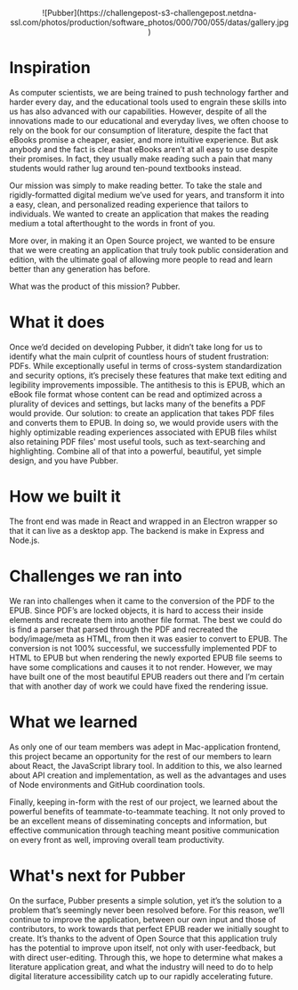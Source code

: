 <p align="center">
![Pubber](https://challengepost-s3-challengepost.netdna-ssl.com/photos/production/software_photos/000/700/055/datas/gallery.jpg)
</p>

# Inspiration
As computer scientists, we are being trained to push technology farther and harder every day, and the educational tools used to engrain these skills into us has also advanced with our capabilities. However, despite of all the innovations made to our educational and everyday lives, we often choose to rely on the book for our consumption of literature, despite the fact that eBooks promise a cheaper, easier, and more intuitive experience. But ask anybody and the fact is clear that eBooks aren’t at all easy to use despite their promises. In fact, they usually make reading such a pain that many students would rather lug around ten-pound textbooks instead.

Our mission was simply to make reading better. To take the stale and rigidly-formatted digital medium we’ve used for years, and transform it into a easy, clean, and personalized reading experience that tailors to individuals. We wanted to create an application that makes the reading medium a total afterthought to the words in front of you.

More over, in making it an Open Source project, we wanted to be ensure that we were creating an application that truly took public consideration and edition, with the ultimate goal of allowing more people to read and learn better than any generation has before.

What was the product of this mission? Pubber.

# What it does
Once we’d decided on developing Pubber, it didn’t take long for us to identify what the main culprit of countless hours of student frustration: PDFs. While exceptionally useful in terms of cross-system standardization and security options, it’s precisely these features that make text editing and legibility improvements impossible. The antithesis to this is EPUB, which an eBook file format whose content can be read and optimized across a plurality of devices and settings, but lacks many of the benefits a PDF would provide. Our solution: to create an application that takes PDF files and converts them to EPUB. In doing so, we would provide users with the highly optimizable reading experiences associated with EPUB files whilst also retaining PDF files' most useful tools, such as text-searching and highlighting. Combine all of that into a powerful, beautiful, yet simple design, and you have Pubber.

# How we built it
The front end was made in React and wrapped in an Electron wrapper so that it can live as a desktop app. The backend is make in Express and Node.js.

# Challenges we ran into
We ran into challenges when it came to the conversion of the PDF to the EPUB. Since PDF’s are locked objects, it is hard to access their inside elements and recreate them into another file format. The best we could do is find a parser that parsed through the PDF and recreated the body/image/meta as HTML, from then it was easier to convert to EPUB. The conversion is not 100% successful, we successfully implemented PDF to HTML to EPUB but when rendering the newly exported EPUB file seems to have some complications and causes it to not render. However, we may have built one of the most beautiful EPUB readers out there and I’m certain that with another day of work we could have fixed the rendering issue.

# What we learned
As only one of our team members was adept in Mac-application frontend, this project became an opportunity for the rest of our members to learn about React, the JavaScript library tool. In addition to this, we also learned about API creation and implementation, as well as the advantages and uses of Node environments and GitHub coordination tools.

Finally, keeping in-form with the rest of our project, we learned about the powerful benefits of teammate-to-teammate teaching. It not only proved to be an excellent means of disseminating concepts and information, but effective communication through teaching meant positive communication on every front as well, improving overall team productivity.

# What's next for Pubber
On the surface, Pubber presents a simple solution, yet it’s the solution to a problem that’s seemingly never been resolved before. For this reason, we’ll continue to improve the application, between our own input and those of contributors, to work towards that perfect EPUB reader we initially sought to create. It’s thanks to the advent of Open Source that this application truly has the potential to improve upon itself, not only with user-feedback, but with direct user-editing. Through this, we hope to determine what makes a literature application great, and what the industry will need to do to help digital literature accessibility catch up to our rapidly accelerating future.
